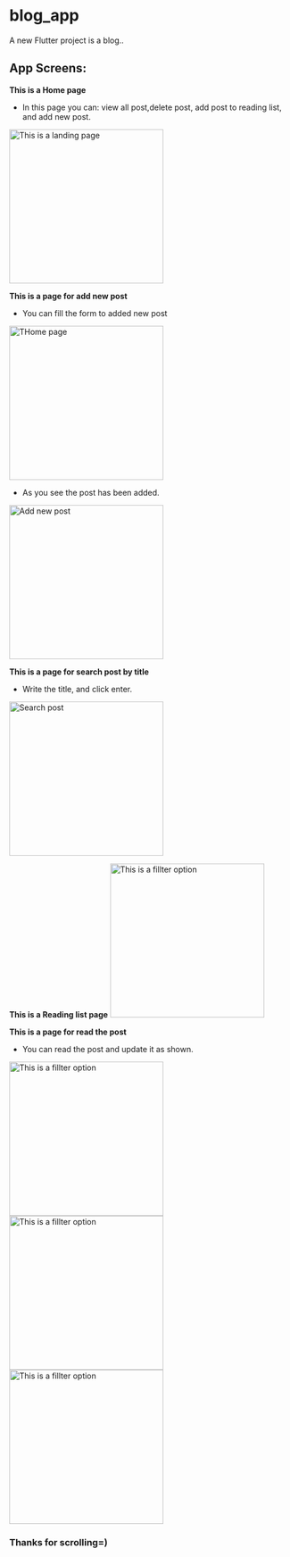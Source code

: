 # blog_app

A new Flutter project is a blog..

## App Screens:



**This is a Home page**
- In this page you can: view all post,delete post, add post to reading list, and add new post.
<img width="276" alt="This is a landing page" src="assets/Screens_for_Readme/Screen1.png">



**This is a page for add new post**
- You can fill the form to added new post
<img width="276" alt="THome page" src="assets/Screens_for_Readme/Screen2.png">

- As you see the post has been added.
<img width="276" alt="Add new post" src="assets/Screens_for_Readme/Screen3.png">


**This is a page for search post by title**
- Write the title, and click enter.
<img width="276" alt="Search post" src="assets/Screens_for_Readme/Screen4.png">


**This is a Reading list page**
<img width="276" alt="This is a fillter option" src="assets/Screens_for_Readme/Screen5.png">

**This is a page for read the post**
- You can read the post and update it as shown.

<img width="276" alt="This is a fillter option" src="assets/Screens_for_Readme/Screen6.png">
<img width="276" alt="This is a fillter option" src="assets/Screens_for_Readme/Screen7.png">
<img width="276" alt="This is a fillter option" src="assets/Screens_for_Readme/Screen8.png">

### Thanks for scrolling=)


